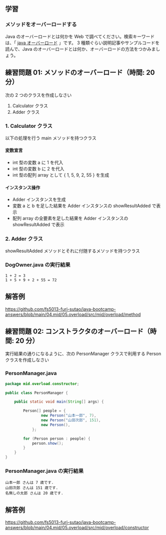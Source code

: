 ## 学習

### メソッドをオーバーロードする

Java のオーバーロードとは何かを Web で調べてください。検索キーワードは、「 [java オーバーロード](https://www.google.com/search?q=java+オーバーロード) 」です。
3 種類ぐらい説明記事やサンプルコードを読んで、Java のオーバーロードとは何か、オーバーロードの方法をつかみましょう。

## 練習問題 01: メソッドのオーバーロード（時間: 20 分）

次の 2 つのクラスを作成しなさい

1. Calculator クラス
2. Adder クラス

### 1. Calculator クラス

以下の処理を行う main メソッドを持つクラス

#### 変数宣言

- int 型の変数 a に 1 を代入
- int 型の変数 b に 2 を代入
- int 型の配列 array として { 1, 5, 9, 2, 55 } を生成

#### インスタンス操作

- Adder インスタンスを生成
- 変数 a と b を足した結果を Adder インスタンスの showResultAdded で表示
- 配列 array の全要素を足した結果を Adder インスタンスの showResultAdded で表示

### 2. Adder クラス

showResultAdded メソッドとそれに付随するメソッドを持つクラス

### DogOwner.java の実行結果

```console
1 + 2 = 3
1 + 5 + 9 + 2 + 55 = 72
```

## 解答例

https://github.com/fs5013-furi-sutao/java-bootcamp-answers/blob/main/04.mid/05.overload/src/mid/overload/method

## 練習問題 02: コンストラクタのオーバーロード（時間: 20 分）

実行結果の通りになるように、次の PersonManager クラスで利用する Person クラスを作成しなさい

### PersonManager.java

```java
package mid.overload.constructor;

public class PersonManager {

    public static void main(String[] args) {

        Person[] people = {
                new Person("山本一郎", 7),
                new Person("山田次郎", 151),
                new Person(),
            };

        for (Person person : people) {
            person.show();
        }
    }
}
```

### PersonManager.java の実行結果

```console
山本一郎 さんは 7 歳です.
山田次郎 さんは 151 歳です.
名無しの太郎 さんは 20 歳です.
```

## 解答例

https://github.com/fs5013-furi-sutao/java-bootcamp-answers/blob/main/04.mid/05.overload/src/mid/overload/constructor
